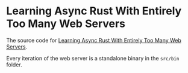 #  Learning Async Rust With Entirely Too Many Web Servers 

The source code for [Learning Async Rust With Entirely Too Many Web Servers](https://ibraheem.ca/posts/learning-async-rust-with-too-many-web-servers/).

Every iteration of the web server is a standalone binary in the `src/bin` folder.
